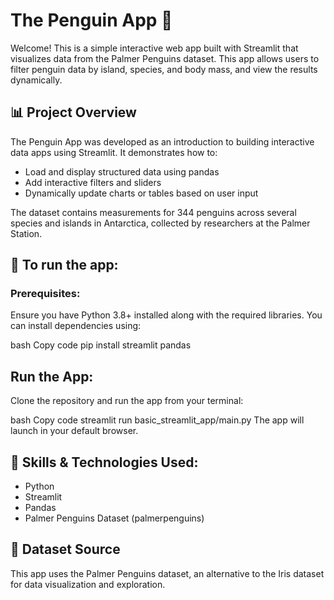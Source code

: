 # The Penguin App 🐧
Welcome! This is a simple interactive web app built with Streamlit that visualizes data from the Palmer Penguins dataset. This app allows users to filter penguin data by island, species, and body mass, and view the results dynamically.

## 📊 Project Overview
The Penguin App was developed as an introduction to building interactive data apps using Streamlit. It demonstrates how to:
- Load and display structured data using pandas
- Add interactive filters and sliders
- Dynamically update charts or tables based on user input

The dataset contains measurements for 344 penguins across several species and islands in Antarctica, collected by researchers at the Palmer Station.

## 🚀 To run the app:
### Prerequisites: 
Ensure you have Python 3.8+ installed along with the required libraries. You can install dependencies using:

bash
Copy code
pip install streamlit pandas

## Run the App:
Clone the repository and run the app from your terminal:

bash
Copy code
streamlit run basic_streamlit_app/main.py
The app will launch in your default browser.

## 🧠 Skills & Technologies Used:
- Python
- Streamlit
- Pandas
- Palmer Penguins Dataset (palmerpenguins)

## 🐧 Dataset Source
This app uses the Palmer Penguins dataset, an alternative to the Iris dataset for data visualization and exploration.

